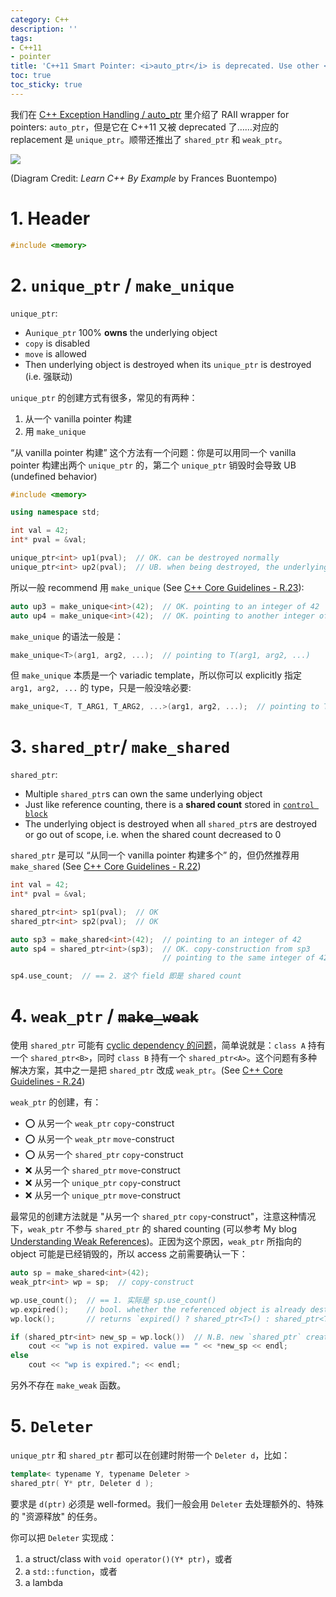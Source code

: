 ```yaml
---
category: C++
description: ''
tags:
- C++11
- pointer
title: 'C++11 Smart Pointer: <i>auto_ptr</i> is deprecated. Use other <i>smart pointers</i>.'
toc: true
toc_sticky: true
---
```


我们在 [C++ Exception Handling / auto_ptr](/c++/2015/04/13/cpp-exception-handling#auto_ptr) 里介绍了 RAII wrapper for pointers: `auto_ptr`，但是它在 C++11 又被 deprecated 了……对应的 replacement 是 `unique_ptr`。顺带还推出了 `shared_ptr` 和 `weak_ptr`。

![](https://live.staticflickr.com/65535/53976660985_7859f0e897_w_d.jpg)

(Diagram Credit: _Learn C++ By Example_ by Frances Buontempo)

# 1. Header

```cpp
#include <memory>
```

# 2. `unique_ptr` / `make_unique`

`unique_ptr`:

- A`unique_ptr` 100% **owns** the underlying object
- $\mathtt{copy}$ is disabled
- $\mathtt{move}$ is allowed
- Then underlying object is destroyed when its `unique_ptr` is destroyed (i.e. 强联动)

`unique_ptr` 的创建方式有很多，常见的有两种：

1. 从一个 vanilla pointer 构建
2. 用 `make_unique`

“从 vanilla pointer 构建” 这个方法有一个问题：你是可以用同一个 vanilla pointer 构建出两个 `unique_ptr` 的，第二个 `unique_ptr` 销毁时会导致 UB (undefined behavior)

```cpp
#include <memory>

using namespace std;

int val = 42;
int* pval = &val;

unique_ptr<int> up1(pval);  // OK. can be destroyed normally
unique_ptr<int> up2(pval);  // UB. when being destroyed, the underlying int is already destroyed
```

所以一般 recommend 用 `make_unique` (See [C++ Core Guidelines - R.23](https://isocpp.github.io/CppCoreGuidelines/CppCoreGuidelines#r23-use-make_unique-to-make-unique_ptrs)):

```cpp
auto up3 = make_unique<int>(42);  // OK. pointing to an integer of 42
auto up4 = make_unique<int>(42);  // OK. pointing to another integer of 42
```

`make_unique` 的语法一般是：

```cpp
make_unique<T>(arg1, arg2, ...);  // pointing to T(arg1, arg2, ...)
```

但 `make_unique` 本质是一个 variadic template，所以你可以 explicitly 指定 `arg1, arg2, ...` 的 type，只是一般没啥必要:

```cpp
make_unique<T, T_ARG1, T_ARG2, ...>(arg1, arg2, ...);  // pointing to T(arg1, arg2, ...)
```

# 3. `shared_ptr`/ `make_shared`

`shared_ptr`:

- Multiple `shared_ptr`s can own the same underlying object
- Just like reference counting, there is a **shared count** stored in [`control block`](https://devblogs.microsoft.com/oldnewthing/20230814-00/?p=108597)
- The underlying object is destroyed when all `shared_ptr`s are destroyed or go out of scope, i.e. when the shared count decreased to 0

`shared_ptr` 是可以 “从同一个 vanilla pointer 构建多个” 的，但仍然推荐用 `make_shared` (See [C++ Core Guidelines - R.22](https://isocpp.github.io/CppCoreGuidelines/CppCoreGuidelines#r22-use-make_shared-to-make-shared_ptrs))

```cpp
int val = 42;
int* pval = &val;

shared_ptr<int> sp1(pval);  // OK
shared_ptr<int> sp2(pval);  // OK

auto sp3 = make_shared<int>(42);  // pointing to an integer of 42
auto sp4 = shared_ptr<int>(sp3);  // OK. copy-construction from sp3
                                  // pointing to the same integer of 42, as sp3 is

sp4.use_count;  // == 2. 这个 field 即是 shared count
```

# 4. `weak_ptr` / ~~`make_weak`~~

使用 `shared_ptr` 可能有 [cyclic dependency 的问题](https://stackoverflow.com/questions/22185896/what-is-the-cyclic-dependency-issue-with-shared-ptr)，简单说就是：`class A` 持有一个 `shared_ptr<B>`，同时 `class B` 持有一个 `shared_ptr<A>`。这个问题有多种解决方案，其中之一是把 `shared_ptr` 改成 `weak_ptr`。(See [C++ Core Guidelines - R.24](https://isocpp.github.io/CppCoreGuidelines/CppCoreGuidelines#r23-use-make_unique-to-make-unique_ptrs))

`weak_ptr` 的创建，有：

- ⭕ 从另一个 `weak_ptr` $\mathtt{copy}$-construct
- ⭕ 从另一个 `weak_ptr` $\mathtt{move}$-construct
- ⭕ 从另一个 `shared_ptr` $\mathtt{copy}$-construct
- ❌ 从另一个 `shared_ptr` $\mathtt{move}$-construct
- ❌ 从另一个 `unique_ptr` $\mathtt{copy}$-construct
- ❌ 从另一个 `unique_ptr` $\mathtt{move}$-construct

最常见的创建方法就是 "从另一个 `shared_ptr` $\mathtt{copy}$-construct"，注意这种情况下，`weak_ptr` 不参与 `shared_ptr` 的 shared counting (可以参考 My blog [Understanding Weak References](/java/2014/06/04/digest-of-effective-java#weakReference))。正因为这个原因，`weak_ptr` 所指向的 object 可能是已经销毁的，所以 access 之前需要确认一下：

```cpp
auto sp = make_shared<int>(42);
weak_ptr<int> wp = sp;  // copy-construct

wp.use_count();  // == 1. 实际是 sp.use_count()
wp.expired();    // bool. whether the referenced object is already destroyed
wp.lock();       // returns `expired() ? shared_ptr<T>() : shared_ptr<T>(*this)`

if (shared_ptr<int> new_sp = wp.lock())  // N.B. new `shared_ptr` created here
    cout << "wp is not expired. value == " << *new_sp << endl;
else
    cout << "wp is expired."; << endl;
```

另外不存在 `make_weak` 函数。

# 5. `Deleter`

`unique_ptr` 和 `shared_ptr` 都可以在创建时附带一个 `Deleter d`，比如：

```cpp
template< typename Y, typename Deleter >  
shared_ptr( Y* ptr, Deleter d );
```

要求是 `d(ptr)` 必须是 well-formed。我们一般会用 `Deleter` 去处理额外的、特殊的 "资源释放" 的任务。

你可以把 `Deleter` 实现成：

1. a struct/class with `void operator()(Y* ptr)`，或者
2. a `std::function`，或者
3. a lambda
